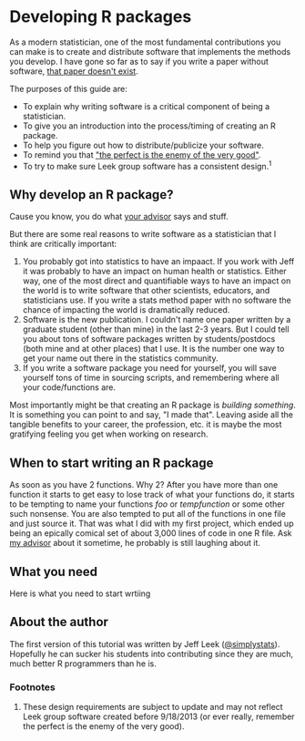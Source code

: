 Developing R packages
================

As a modern statistician, one of the most fundamental contributions you can make is to create and distribute
software that implements the methods you develop. I have gone so far as to say if you write a paper without
software, [that paper doesn't exist](http://simplystatistics.org/2013/01/23/statisticians-and-computer-scientists-if-there-is-no-code-there-is-no-paper/).

The purposes of this guide are:

* To explain why writing software is a critical component of being a statistician.
* To give you an introduction into the process/timing of creating an R package.
* To help you figure out how to distribute/publicize your software.
* To remind you that ["the perfect is the enemy of the very good"](http://en.wikipedia.org/wiki/Perfect_is_the_enemy_of_good).
* To try to make sure Leek group software has a consistent design.<sup>1</sup>


Why develop an R package?
--------------------

Cause you know, you do what [your advisor](http://www.biostat.jhsph.edu/~jleek/) says and stuff.

But there are some real reasons to write software as a statistician that I think are critically important:

1. You probably got into statistics to have an impaact. If you work with Jeff it was probably to have an impact 
on human health or statistics. Either way, one of the most direct and quantifiable ways to have an impact on the
world is to write software that other scientists, educators, and statisticians use. If you write a stats method paper
with no software the chance of impacting the world is dramatically reduced. 
2. Software is the new publication. I couldn't name one paper written by a graduate student (other than mine) in the
last 2-3 years. But I could tell you about tons of software packages written by students/postdocs (both mine and at
other places) that I use. It is the number one way to get your name out there in the statistics community. 
3. If you write a software package you need for yourself, you will save yourself tons of time in sourcing scripts,
and remembering where all your code/functions are. 

Most importantly might be that creating an R package is _building something_. It is something you can point to and
say, "I made that". Leaving aside all the tangible benefits to your career, the profession, etc. it is maybe the
most gratifying feeling you get when working on research. 


When to start writing an R package
---------------------

As soon as you have 2 functions. Why 2? After you have more than one function it starts to get easy to lose track of
what your functions do, it starts to be tempting to name your functions _foo_ or _tempfunction_ or some other such 
nonsense. You are also tempted to put all of the functions in one file and just source it. That was what I did
with my first project, which ended up being an epically comical set of about 3,000 lines of code in one R file. 
Ask [my advisor](http://www.genomine.org/) about it sometime, he probably is still laughing about it. 

What you need
--------------------

Here is what you need to start wrtiing



About the author
--------------------

The first version of this tutorial was written by Jeff Leek ([@simplystats](https://twitter.com/simplystats)). Hopefully
he can sucker his students into contributing since they are much, much better R programmers than he is. 

### Footnotes

1. These design requirements are subject to update and may not reflect Leek group software created before 9/18/2013 
(or ever really, remember the perfect is the enemy of the very good).


